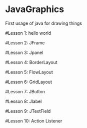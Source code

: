 # JavaGraphics
First usage of java for drawing things

#Lesson 1:
    hello world

#Lesson 2:
    JFrame

#Lesson 3:
    Jpanel

#Lesson 4:
    BorderLayout

#Lesson 5:
    FlowLayout

#Lesson 6:
    GridLayout

#Lesson 7:
    JButton

#Lesson 8:
    Jlabel

#Lesson 9:
    JTextField

#Lesson 10:
    Action Listener